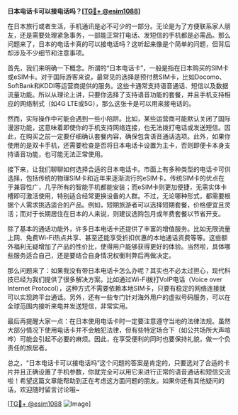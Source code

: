 **日本电话卡可以接电话吗？[[TG💪+ @esim1088](https://t.me/s/esim1088)]**

在日本旅行或者生活，手机通讯是必不可少的一部分。无论是为了方便联系家人朋友，还是需要处理紧急事务，一部能正常打电话、发短信的手机都是必需品。那么问题来了，日本的电话卡真的可以接电话吗？这听起来像是个简单的问题，但背后却涉及不少细节和注意事项。

首先，我们来明确一下概念。所谓的“日本电话卡”，一般是指在日本购买的SIM卡或eSIM卡。对于国际游客来说，最常见的选择是预付费SIM卡，比如Docomo、SoftBank和KDDI等运营商提供的服务。这些卡通常支持语音通话、短信以及数据流量功能。所以从理论上讲，只要你选择了支持语音功能的套餐，并且手机支持相应的网络制式（如4G LTE或5G），那么这张卡是可以用来接电话的。

然而，实际操作中可能会遇到一些小陷阱。比如，某些运营商可能默认关闭了国际漫游功能，这意味着即使你的手机支持网络连接，也无法拨打电话或发送短信。因此，在购买之前一定要仔细确认套餐内容，确保包含语音通话选项。此外，如果你使用的是双卡手机，还需要检查是否将日本电话卡设置为主卡，否则即便卡本身支持语音功能，也可能无法正常使用。

接下来，让我们聊聊如何选择合适的日本电话卡。市面上有多种类型的电话卡可供选择，包括传统的物理SIM卡和近年来逐渐流行的eSIM卡。传统SIM卡的优点在于兼容性广，几乎所有的智能手机都能安装；而eSIM卡则更加便捷，无需实体卡槽即可激活使用，特别适合经常更换设备的人群。不过，无论哪种形式，都需要根据个人需求挑选适合的产品。例如，短期旅游者可以选择短期套餐，价格便宜且灵活；而对于长期居住在日本的人来说，则建议选购包月或年费套餐以节省开支。

除了基本的通话功能外，许多日本电话卡还提供了丰富的增值服务。比如无限流量上网、免费Wi-Fi热点共享、甚至还能享受折扣优惠的本地通话资费等等。这些额外福利无疑增加了产品的性价比，使得用户能够获得更好的体验。当然啦，具体哪些服务适合自己，还是要结合自身情况权衡利弊后再做决定。

那么问题来了：如果我没有带日本电话卡怎么办呢？其实也不必太过担心，现代科技已经为我们提供了很多解决方案。比如通过Wi-Fi拨打VoIP电话（Voice over Internet Protocol），这种方式不需要依赖本地SIM卡，只要有稳定的网络连接就可以实现跨平台通话。另外，还有一些专门针对海外用户的虚拟号码服务，可以在全球范围内接听来电并发送短信，非常实用。

最后再提醒大家一点：在日本使用电话卡时一定要注意遵守当地的法律法规。虽然大部分情况下使用电话卡并不会触犯法律，但有些特定场合下（如公共场所大声喧哗）可能会引起不必要的麻烦。因此，在享受便利的同时也要保持礼貌，做一个负责任的旅居者。

总之，“日本电话卡可以接电话吗”这个问题的答案是肯定的，只要选对了合适的卡片并且正确设置了手机参数，你就完全可以用它来进行正常的语音通话和短信交流啦！希望这篇文章能帮助到正在考虑这方面问题的朋友。如果你还有其他疑问的话，欢迎随时留言讨论哦~

[[TG💪+ @esim1088](https://t.me/s/esim1088) ![Image](https://i.postimg.cc/4NQfJmqS/Snipaste-2025-05-13-00-14-12.png)]